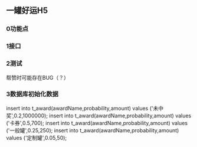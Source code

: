 一罐好运H5
---
### 0功能点

### 1接口
 
 ### 2测试
 帮赞时可能存在BUG（？）
 
 ### 3数据库初始化数据
 insert into t_award(awardName,probability,amount) values ('未中奖',0.2,1000000);
 insert into t_award(awardName,probability,amount) values ('卡券',0.5,700);
 insert into t_award(awardName,probability,amount) values ('一般罐',0.25,250);
 insert into t_award(awardName,probability,amount) values ('定制罐',0.05,50);



